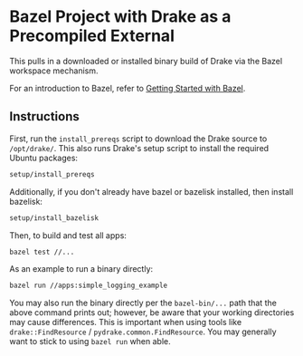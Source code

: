 # Bazel Project with Drake as a Precompiled External

This pulls in a downloaded or installed binary build of Drake via the Bazel
workspace mechanism.

For an introduction to Bazel, refer to
[Getting Started with Bazel](https://bazel.build/start).

## Instructions

First, run the `install_prereqs` script to download the
Drake source to `/opt/drake/`. This also runs Drake's
setup script to install the required Ubuntu packages:

```bash
setup/install_prereqs
```

Additionally, if you don't already have bazel or bazelisk installed, then install bazelisk:

```bash
setup/install_bazelisk
```

Then, to build and test all apps:

```bash
bazel test //...
```

As an example to run a binary directly:

```bash
bazel run //apps:simple_logging_example
```

You may also run the binary directly per the `bazel-bin/...` path that the
above command prints out; however, be aware that your working directories may
cause differences. This is important when using tools like
`drake::FindResource` / `pydrake.common.FindResource`.
You may generally want to stick to using `bazel run` when able.
